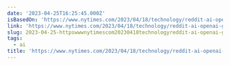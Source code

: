 ```yaml
---
date: '2023-04-25T16:25:45.000Z'
isBasedOn: 'https://www.nytimes.com/2023/04/18/technology/reddit-ai-openai-google.html'
link: 'https://www.nytimes.com/2023/04/18/technology/reddit-ai-openai-google.html'
slug: 2023-04-25-httpswwwnytimescom20230418technologyreddit-ai-openai-googlehtml
tags:
  - ai
title: 'https://www.nytimes.com/2023/04/18/technology/reddit-ai-openai-google.html'
---
```


